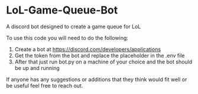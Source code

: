 # LoL-Game-Queue-Bot
A discord bot designed to create a game queue for LoL

To use this code you will need to do the following:
1. Create a bot at https://discord.com/developers/applications
2. Get the token from the bot and replace the placeholder in the .env file
3. After that just run bot.py on a machine of your choice and the bot should be up and running


If anyone has any suggestions or additions that they think would fit well or be useful feel free to reach out.
